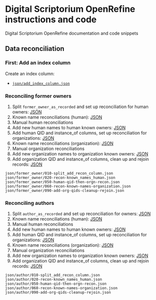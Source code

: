 # Digital Scriptorium OpenRefine instructions and code

Digital Scriptorium OpenRefine documentation and code snippets

## Data reconciliation

### First: Add an index column

Create an index column:

- [`json/add_index_column.json`][add_index_column]

[add_index_column]:   json/add_index_column.json    "Add index column"

### Reconciling former owners

1. Split `former_owner_as_recorded` and set up reconciliation for human owners:     [JSON][fo_split_owner]
2. Known name reconciliations (human):                                              [JSON][fo_known_names_human]
3. Manual human reconciliations
4. Add new human names to human known owners:                                       [JSON][fo_known_names_human]
5. Add human QID and instance_of columns, set up reconciliation for organizations:  [JSON][fo_add_human_qids]
6. Known name reconciliations (organization):                                       [JSON][fo_known_names_orgn]
7. Manual organization reconciliations
8. Add new organization names to organization known owners:                         [JSON][fo_known_names_orgn]
9. Add organization QID and instance_of columns, clean up and rejoin records:       [JSON][fo_orgn_qids_merge_cleanup]

[fo_split_owner]:              json/former_owner/010-split_add_recon_column.json
[fo_known_names_human]:        json/former_owner/020-recon-known_names_human.json
[fo_add_human_qids]:           json/former_owner/050-human-qid-then-orgn-recon.json
[fo_known_names_orgn]:         json/former_owner/060-recon-known-names-organization.json
[fo_orgn_qids_merge_cleanup]:  json/former_owner/090-add-org-qids-cleanup-rejoin.json

```
json/former_owner/010-split_add_recon_column.json
json/former_owner/020-recon-known_names_human.json
json/former_owner/050-human-qid-then-orgn-recon.json
json/former_owner/060-recon-known-names-organization.json
json/former_owner/090-add-org-qids-cleanup-rejoin.json
```

### Reconciling authors

1. Split `author_as_recorded` and set up reconciliation for owners:                 [JSON][author_split_owner]
2. Known name reconciliations (human):                                              [JSON][author_known_names_human]
3. Manual human reconciliations
4. Add new human names to human known owners:                                       [JSON][author_known_names_human]
5. Add human QID and instance_of columns, set up reconciliation for organizations:  [JSON][author_add_human_qids]
6. Known name reconciliations (organization):                                       [JSON][author_known_names_orgn]
7. Manual organization reconciliations
8. Add new organization names to organization known owners:                         [JSON][author_known_names_orgn]
9. Add organization QID and instance_of columns, clean up and rejoin records:       [JSON][author_orgn_qids_merge_cleanup]

[author_split_owner]:              json/author/010-split_add_recon_column.json
[author_known_names_human]:        json/author/020-recon-known_names_human.json
[author_add_human_qids]:           json/author/050-human-qid-then-orgn-recon.json
[author_known_names_orgn]:         json/author/060-recon-known-names-organization.json
[author_orgn_qids_merge_cleanup]:  json/author/090-add-org-qids-cleanup-rejoin.json

```
json/author/010-split_add_recon_column.json
json/author/020-recon-known_names_human.json
json/author/050-human-qid-then-orgn-recon.json
json/author/060-recon-known-names-organization.json
json/author/090-add-org-qids-cleanup-rejoin.json
```
